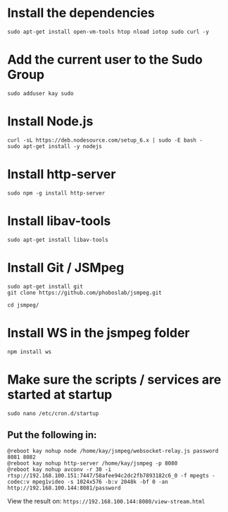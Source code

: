 # Install the dependencies

`sudo apt-get install open-vm-tools htop nload iotop sudo curl -y`

# Add the current user to the Sudo Group

`sudo adduser kay sudo`

# Install Node.js

```
curl -sL https://deb.nodesource.com/setup_6.x | sudo -E bash -
sudo apt-get install -y nodejs
```

# Install http-server

`sudo npm -g install http-server`

# Install libav-tools

`sudo apt-get install libav-tools`

# Install Git / JSMpeg

```
sudo apt-get install git
git clone https://github.com/phoboslab/jsmpeg.git
```

`cd jsmpeg/`

# Install WS in the jsmpeg folder

`npm install ws`

# Make sure the scripts / services are started at startup

`sudo nano /etc/cron.d/startup`

## Put the following in: 

```
@reboot kay nohup node /home/kay/jsmpeg/websocket-relay.js password 8081 8082
@reboot kay nohup http-server /home/kay/jsmpeg -p 8080
@reboot kay nohup avconv -r 30 -i rtsp://192.168.100.151:7447/58afee94c2dc2fb7893182c6_0 -f mpegts -codec:v mpeg1video -s 1024x576 -b:v 2048k -bf 0 -an http://192.168.100.144:8081/password 
```

View the result on: `https://192.168.100.144:8080/view-stream.html`
